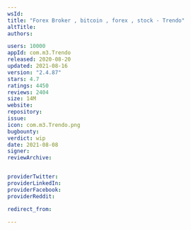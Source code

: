 ```yaml
---
wsId: 
title: "Forex Broker , bitcoin , forex , stock - Trendo"
altTitle: 
authors:

users: 10000
appId: com.m3.Trendo
released: 2020-08-20
updated: 2021-08-16
version: "2.4.87"
stars: 4.7
ratings: 4450
reviews: 2404
size: 14M
website: 
repository: 
issue: 
icon: com.m3.Trendo.png
bugbounty: 
verdict: wip
date: 2021-08-08
signer: 
reviewArchive:


providerTwitter: 
providerLinkedIn: 
providerFacebook: 
providerReddit: 

redirect_from:

---
```



